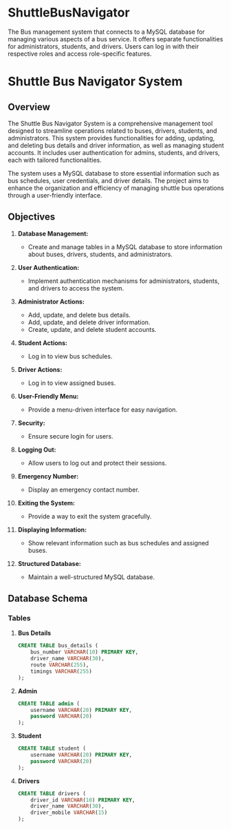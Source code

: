 # ShuttleBusNavigator
The Bus management system that connects to a MySQL database for managing various aspects of a bus service. It offers separate functionalities for administrators, students, and drivers. Users can log in with their respective roles and access role-specific features.



# Shuttle Bus Navigator System

## Overview

The Shuttle Bus Navigator System is a comprehensive management tool designed to streamline operations related to buses, drivers, students, and administrators. This system provides functionalities for adding, updating, and deleting bus details and driver information, as well as managing student accounts. It includes user authentication for admins, students, and drivers, each with tailored functionalities.

The system uses a MySQL database to store essential information such as bus schedules, user credentials, and driver details. The project aims to enhance the organization and efficiency of managing shuttle bus operations through a user-friendly interface.

## Objectives

1. **Database Management:**
   - Create and manage tables in a MySQL database to store information about buses, drivers, students, and administrators.

2. **User Authentication:**
   - Implement authentication mechanisms for administrators, students, and drivers to access the system.

3. **Administrator Actions:**
   - Add, update, and delete bus details.
   - Add, update, and delete driver information.
   - Create, update, and delete student accounts.

4. **Student Actions:**
   - Log in to view bus schedules.

5. **Driver Actions:**
   - Log in to view assigned buses.

6. **User-Friendly Menu:**
   - Provide a menu-driven interface for easy navigation.

7. **Security:**
   - Ensure secure login for users.

8. **Logging Out:**
   - Allow users to log out and protect their sessions.

9. **Emergency Number:**
   - Display an emergency contact number.

10. **Exiting the System:**
    - Provide a way to exit the system gracefully.

11. **Displaying Information:**
    - Show relevant information such as bus schedules and assigned buses.

12. **Structured Database:**
    - Maintain a well-structured MySQL database.

## Database Schema

### Tables

1. **Bus Details**

    ```sql
    CREATE TABLE bus_details (
        bus_number VARCHAR(10) PRIMARY KEY,
        driver_name VARCHAR(30),
        route VARCHAR(255),
        timings VARCHAR(255)
    );
    ```

2. **Admin**

    ```sql
    CREATE TABLE admin (
        username VARCHAR(20) PRIMARY KEY,
        password VARCHAR(20)
    );
    ```

3. **Student**

    ```sql
    CREATE TABLE student (
        username VARCHAR(20) PRIMARY KEY,
        password VARCHAR(20)
    );
    ```

4. **Drivers**

    ```sql
    CREATE TABLE drivers (
        driver_id VARCHAR(10) PRIMARY KEY,
        driver_name VARCHAR(30),
        driver_mobile VARCHAR(15)
    );
    ```


